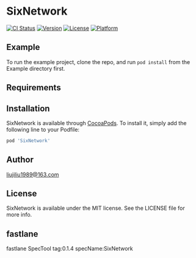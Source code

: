 # SixNetwork

[![CI Status](https://img.shields.io/travis/liujiliu1989@163.com/SixNetwork.svg?style=flat)](https://travis-ci.org/liujiliu1989@163.com/SixNetwork)
[![Version](https://img.shields.io/cocoapods/v/SixNetwork.svg?style=flat)](https://cocoapods.org/pods/SixNetwork)
[![License](https://img.shields.io/cocoapods/l/SixNetwork.svg?style=flat)](https://cocoapods.org/pods/SixNetwork)
[![Platform](https://img.shields.io/cocoapods/p/SixNetwork.svg?style=flat)](https://cocoapods.org/pods/SixNetwork)

## Example

To run the example project, clone the repo, and run `pod install` from the Example directory first.

## Requirements

## Installation

SixNetwork is available through [CocoaPods](https://cocoapods.org). To install
it, simply add the following line to your Podfile:

```ruby
pod 'SixNetwork'
```

## Author

liujiliu1989@163.com

## License

SixNetwork is available under the MIT license. See the LICENSE file for more info.

## fastlane
fastlane SpecTool tag:0.1.4 specName:SixNetwork
